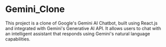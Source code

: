 # Gemini_Clone
This project is a clone of Google's Gemini AI Chatbot, built using React.js and integrated with Gemini's Generative AI API. It allows users to chat with an intelligent assistant that responds using Gemini's natural language capabilities.
